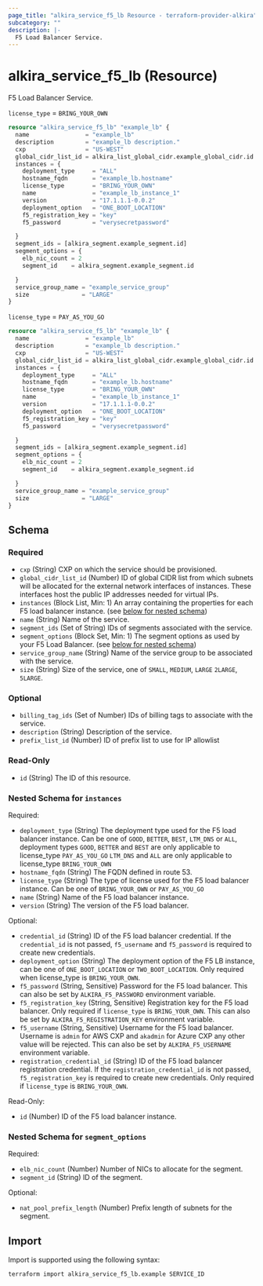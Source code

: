 ```yaml
---
page_title: "alkira_service_f5_lb Resource - terraform-provider-alkira"
subcategory: ""
description: |-
  F5 Load Balancer Service.
---
```


# alkira_service_f5_lb (Resource)

F5 Load Balancer Service.

`license_type` = `BRING_YOUR_OWN`
```terraform
resource "alkira_service_f5_lb" "example_lb" {
  name                = "example_lb"
  description         = "example_lb description."
  cxp                 = "US-WEST"
  global_cidr_list_id = alkira_list_global_cidr.example_global_cidr.id
  instances = {
    deployment_type     = "ALL"
    hostname_fqdn       = "example_lb.hostname"
    license_type        = "BRING_YOUR_OWN"
    name                = "example_lb_instance_1"
    version             = "17.1.1.1-0.0.2"
    deployment_option   = "ONE_BOOT_LOCATION"
    f5_registration_key = "key"
    f5_password         = "verysecretpassword"

  }
  segment_ids = [alkira_segment.example_segment.id]
  segment_options = {
    elb_nic_count = 2
    segment_id    = alkira_segment.example_segment.id

  }
  service_group_name = "example_service_group"
  size               = "LARGE"
}
```

`license_type` = `PAY_AS_YOU_GO`
```terraform
resource "alkira_service_f5_lb" "example_lb" {
  name                = "example_lb"
  description         = "example_lb description."
  cxp                 = "US-WEST"
  global_cidr_list_id = alkira_list_global_cidr.example_global_cidr.id
  instances = {
    deployment_type     = "ALL"
    hostname_fqdn       = "example_lb.hostname"
    license_type        = "BRING_YOUR_OWN"
    name                = "example_lb_instance_1"
    version             = "17.1.1.1-0.0.2"
    deployment_option   = "ONE_BOOT_LOCATION"
    f5_registration_key = "key"
    f5_password         = "verysecretpassword"

  }
  segment_ids = [alkira_segment.example_segment.id]
  segment_options = {
    elb_nic_count = 2
    segment_id    = alkira_segment.example_segment.id

  }
  service_group_name = "example_service_group"
  size               = "LARGE"
}
```

<!-- schema generated by tfplugindocs -->
## Schema

### Required

- `cxp` (String) CXP on which the service should be provisioned.
- `global_cidr_list_id` (Number) ID of global CIDR list from which subnets will be allocated for the external network interfaces of instances. These interfaces host the public IP addresses needed for virtual IPs.
- `instances` (Block List, Min: 1) An array containing the properties for each F5 load balancer instance. (see [below for nested schema](#nestedblock--instances))
- `name` (String) Name of the service.
- `segment_ids` (Set of String) IDs of segments associated with the service.
- `segment_options` (Block Set, Min: 1) The segment options as used by your F5 Load Balancer. (see [below for nested schema](#nestedblock--segment_options))
- `service_group_name` (String) Name of the service group to be associated with the service.
- `size` (String) Size of the service, one of `SMALL`, `MEDIUM`, `LARGE` `2LARGE`, `5LARGE`.

### Optional

- `billing_tag_ids` (Set of Number) IDs of billing tags to associate with the service.
- `description` (String) Description of the service.
- `prefix_list_id` (Number) ID of prefix list to use for IP allowlist

### Read-Only

- `id` (String) The ID of this resource.

<a id="nestedblock--instances"></a>
### Nested Schema for `instances`

Required:

- `deployment_type` (String) The deployment type used for the F5 load balancer instance. Can be one of `GOOD`, `BETTER`, `BEST`, `LTM_DNS` or `ALL`, deployment types `GOOD`, `BETTER` and `BEST` are only applicable to license_type `PAY_AS_YOU_GO` `LTM_DNS` and `ALL` are only applicable to license_type `BRING_YOUR_OWN`
- `hostname_fqdn` (String) The FQDN defined in route 53.
- `license_type` (String) The type of license used for the F5 load balancer instance. Can be one of `BRING_YOUR_OWN` or `PAY_AS_YOU_GO`
- `name` (String) Name of the F5 load balancer instance.
- `version` (String) The version of the F5 load balancer.

Optional:

- `credential_id` (String) ID of the F5 load balancer credential. If the `credential_id` is not passed, `f5_username` and `f5_password` is required to create new credentials.
- `deployment_option` (String) The deployment option of the F5 LB instance, can be one of `ONE_BOOT_LOCATION` or `TWO_BOOT_LOCATION`. Only required when license_type is `BRING_YOUR_OWN`.
- `f5_password` (String, Sensitive) Password for the F5 load balancer. This can also be set by `ALKIRA_F5_PASSWORD` environment variable.
- `f5_registration_key` (String, Sensitive) Registration key for the F5 load balancer. Only required if `license_type` is `BRING_YOUR_OWN`. This can also be set by `ALKIRA_F5_REGISTRATION_KEY` environment variable.
- `f5_username` (String, Sensitive) Username for the F5 load balancer. Username is `admin` for AWS CXP and `akadmin`  for Azure CXP any other value will be rejected. This can also be set by `ALKIRA_F5_USERNAME` environment variable.
- `registration_credential_id` (String) ID of the F5 load balancer registration credential. If the `registration_credential_id` is not passed, `f5_registration_key` is required to create new credentials. Only required if `license_type` is `BRING_YOUR_OWN`.

Read-Only:

- `id` (Number) ID of the F5 load balancer instance.


<a id="nestedblock--segment_options"></a>
### Nested Schema for `segment_options`

Required:

- `elb_nic_count` (Number) Number of NICs to allocate for the segment.
- `segment_id` (String) ID of the segment.

Optional:

- `nat_pool_prefix_length` (Number) Prefix length of subnets for the segment.

## Import

Import is supported using the following syntax:

```shell
terraform import alkira_service_f5_lb.example SERVICE_ID
```
